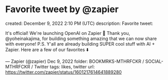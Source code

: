 # Favorite tweet by @zapier

created: December 9, 2022 2:10 PM (UTC)
description: Favorite tweet:

It's official! We're launching OpenAI on Zapier 🎉 Thank you, @yoheinakajima, for building something amazing that we can now share with everyone! P.S. Y'all are already building SUPER cool stuff with AI + Zapier. Here are a few of our favorites ⬇️

— Zapier (@zapier) Dec 9, 2022
folder: BOOKMRKS-MTHRFCKR / SOCIAL-MTHRFCKR / Twitter
tags: likes, twitter
url: https://twitter.com/zapier/status/1601217614641889280
